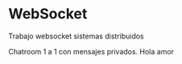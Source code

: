# WebSocket
Trabajo websocket sistemas distribuidos

Chatroom 1 a 1 con mensajes privados.
Hola amor
